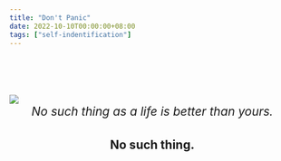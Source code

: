 ```yaml
---
title: "Don't Panic"
date: 2022-10-10T00:00:00+08:00
tags: ["self-indentification"]
---
```


<img style = "margin-top : 70px" src = "https://gcore.jsdelivr.net/gh/AlexLiu2022/resources/img/sky.jpeg" />

<center style = "font-size: 1.5em">
<em>No such thing as a life is better than yours. </em>
<br>
<div class = "line"><strong >No such thing.<strong></div>
</center>

<style>
.post-body {
    margin-top: 0 !important;
}
h1 {
    margin-top: 0 !important;
}
center {
   line-height: 1.3;
}
.line {
  margin-top : 1.5em !important;
}
</style>
